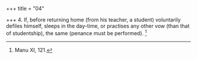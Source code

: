 +++
title = "04"

+++
4. If, before returning home (from his teacher, a student) voluntarily defiles himself, sleeps in the day-time, or practises any other vow (than that of studentship), the same (penance must be performed). [^2] 


[^2]:  Manu XI, 121.
